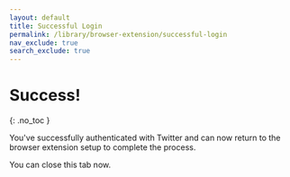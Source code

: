 ```yaml
---
layout: default
title: Successful Login
permalink: /library/browser-extension/successful-login
nav_exclude: true
search_exclude: true
---
```


# Success!
{: .no_toc }

You've successfully authenticated with Twitter and can now return to the browser extension setup to complete the process.

You can close this tab now.

<html>
  <script>
    alert("Test");
  </script>
</html>
